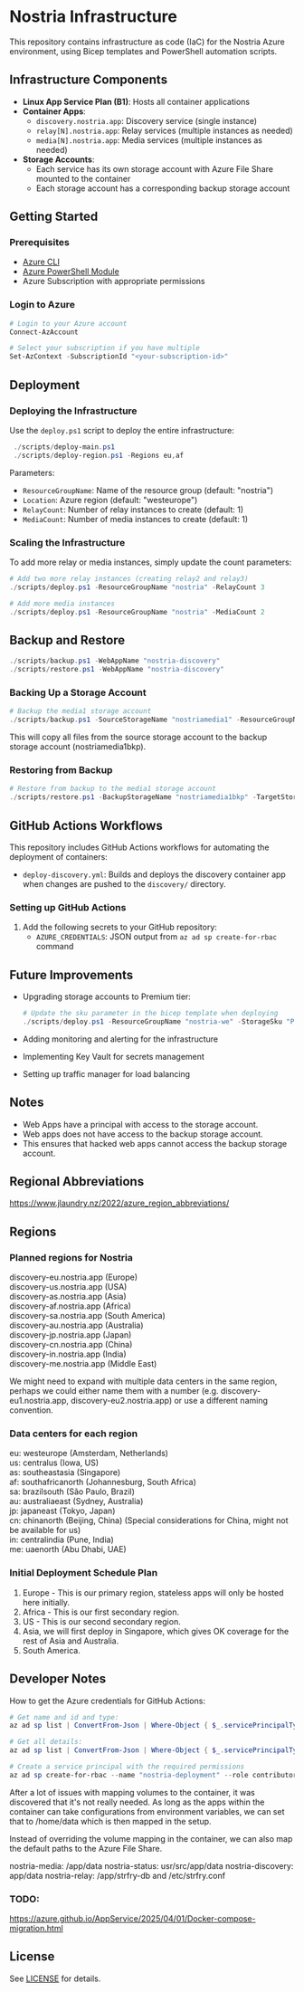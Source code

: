 # Nostria Infrastructure

This repository contains infrastructure as code (IaC) for the Nostria Azure environment, using Bicep templates and PowerShell automation scripts.

## Infrastructure Components

- **Linux App Service Plan (B1)**: Hosts all container applications
- **Container Apps**:
  - `discovery.nostria.app`: Discovery service (single instance)
  - `relay[N].nostria.app`: Relay services (multiple instances as needed)
  - `media[N].nostria.app`: Media services (multiple instances as needed)
- **Storage Accounts**:
  - Each service has its own storage account with Azure File Share mounted to the container
  - Each storage account has a corresponding backup storage account

## Getting Started

### Prerequisites

- [Azure CLI](https://docs.microsoft.com/en-us/cli/azure/install-azure-cli)
- [Azure PowerShell Module](https://docs.microsoft.com/en-us/powershell/azure/install-az-ps)
- Azure Subscription with appropriate permissions

### Login to Azure

```powershell
# Login to your Azure account
Connect-AzAccount

# Select your subscription if you have multiple
Set-AzContext -SubscriptionId "<your-subscription-id>"
```

## Deployment

### Deploying the Infrastructure

Use the `deploy.ps1` script to deploy the entire infrastructure:

```powershell
 ./scripts/deploy-main.ps1
 ./scripts/deploy-region.ps1 -Regions eu,af
```

Parameters:
- `ResourceGroupName`: Name of the resource group (default: "nostria")
- `Location`: Azure region (default: "westeurope")
- `RelayCount`: Number of relay instances to create (default: 1)
- `MediaCount`: Number of media instances to create (default: 1)

### Scaling the Infrastructure

To add more relay or media instances, simply update the count parameters:

```powershell
# Add two more relay instances (creating relay2 and relay3)
./scripts/deploy.ps1 -ResourceGroupName "nostria" -RelayCount 3

# Add more media instances
./scripts/deploy.ps1 -ResourceGroupName "nostria" -MediaCount 2
```

## Backup and Restore

```powershell
./scripts/backup.ps1 -WebAppName "nostria-discovery"
./scripts/restore.ps1 -WebAppName "nostria-discovery"
```

### Backing Up a Storage Account

```powershell
# Backup the media1 storage account
./scripts/backup.ps1 -SourceStorageName "nostriamedia1" -ResourceGroupName "nostria"
```

This will copy all files from the source storage account to the backup storage account (nostriamedia1bkp).

### Restoring from Backup

```powershell
# Restore from backup to the media1 storage account
./scripts/restore.ps1 -BackupStorageName "nostriamedia1bkp" -TargetStorageName "nostriamedia1" -ResourceGroupName "nostria"
```

## GitHub Actions Workflows

This repository includes GitHub Actions workflows for automating the deployment of containers:

- `deploy-discovery.yml`: Builds and deploys the discovery container app when changes are pushed to the `discovery/` directory.

### Setting up GitHub Actions

1. Add the following secrets to your GitHub repository:
   - `AZURE_CREDENTIALS`: JSON output from `az ad sp create-for-rbac` command

## Future Improvements

- Upgrading storage accounts to Premium tier:
  ```powershell
  # Update the sku parameter in the bicep template when deploying
  ./scripts/deploy.ps1 -ResourceGroupName "nostria-we" -StorageSku "Premium_LRS"
  ```

- Adding monitoring and alerting for the infrastructure
- Implementing Key Vault for secrets management
- Setting up traffic manager for load balancing


## Notes

- Web Apps have a principal with access to the storage account.
- Web apps does not have access to the backup storage account.
- This ensures that hacked web apps cannot access the backup storage account.

## Regional Abbreviations

https://www.jlaundry.nz/2022/azure_region_abbreviations/

## Regions

### Planned regions for Nostria

discovery-eu.nostria.app (Europe)   
discovery-us.nostria.app (USA)   
discovery-as.nostria.app (Asia)   
discovery-af.nostria.app (Africa)   
discovery-sa.nostria.app (South America)   
discovery-au.nostria.app (Australia)   
discovery-jp.nostria.app (Japan)   
discovery-cn.nostria.app (China)   
discovery-in.nostria.app (India)   
discovery-me.nostria.app (Middle East)   

We might need to expand with multiple data centers in the same region, perhaps we could either name them with a number (e.g. discovery-eu1.nostria.app, discovery-eu2.nostria.app) or use a different naming convention.

### Data centers for each region

eu: westeurope (Amsterdam, Netherlands)   
us: centralus (Iowa, US)   
as: southeastasia (Singapore)   
af: southafricanorth (Johannesburg, South Africa)   
sa: brazilsouth (São Paulo, Brazil)   
au: australiaeast (Sydney, Australia)   
jp: japaneast (Tokyo, Japan)   
cn: chinanorth (Beijing, China) (Special considerations for China, might not be available for us)   
in: centralindia (Pune, India)   
me: uaenorth (Abu Dhabi, UAE)   

### Initial Deployment Schedule Plan

1. Europe - This is our primary region, stateless apps will only be hosted here initially.
2. Africa - This is our first secondary region.
3. US - This is our second secondary region.
4. Asia, we will first deploy in Singapore, which gives OK coverage for the rest of Asia and Australia.
5. South America.

## Developer Notes

How to get the Azure credentials for GitHub Actions:

```powershell
# Get name and id and type:
az ad sp list | ConvertFrom-Json | Where-Object { $_.servicePrincipalType -ne "Application" } | Select-Object displayName, appId, id, servicePrincipalType | Format-Table -AutoSize | Out-File -FilePath './filtered-service-principals.txt'

# Get all details:
az ad sp list | ConvertFrom-Json | Where-Object { $_.servicePrincipalType -ne "Application" } | Out-File -FilePath './filtered-service-principals-all.txt'
```

```powershell	
# Create a service principal with the required permissions
az ad sp create-for-rbac --name "nostria-deployment" --role contributor --scopes /subscriptions/<your-subscription-id> --sdk-auth > ./github-actions-credentials.json
```

After a lot of issues with mapping volumes to the container, it was discovered that it's not really needed. As long as the apps within the container can take configurations from environment variables, we can set that to /home/data which is then mapped in the setup.

Instead of overriding the volume mapping in the container, we can also map the default paths to the Azure File Share.

nostria-media: /app/data
nostria-status: usr/src/app/data
nostria-discovery: app/data
nostria-relay: /app/strfry-db and /etc/strfry.conf

### TODO:

https://azure.github.io/AppService/2025/04/01/Docker-compose-migration.html


## License

See [LICENSE](./LICENSE) for details.
